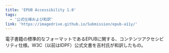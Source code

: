 ```yaml
---
title: 'EPUB Accessibility 1.0'
tags:
  - '公式仕様および和訳'
link: 'https://imagedrive.github.io/Submission/epub-a11y/'
---
```


電子書籍の標準的なフォーマットであるEPUBに関する、コンテンツアクセシビリティ仕様。W3C（以前はIDPF）公式文書を吉村氏が和訳したもの。
